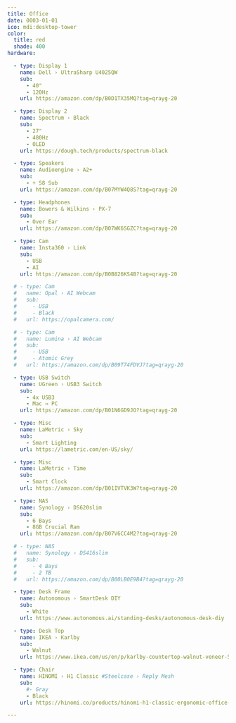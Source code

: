 ```yaml
---
title: Office
date: 0003-01-01
ico: mdi:desktop-tower
color:
  title: red
  shade: 400
hardware:

  - type: Display 1
    name: Dell › UltraSharp U4025QW
    sub:
      - 40"
      - 120Hz
    url: https://amazon.com/dp/B0D1TX35MQ?tag=qrayg-20

  - type: Display 2
    name: Spectrum › Black
    sub:
      - 27"
      - 480Hz
      - OLED
    url: https://dough.tech/products/spectrum-black

  - type: Speakers
    name: Audioengine › A2+
    sub:
      - + S8 Sub
    url: https://amazon.com/dp/B07MYW4Q8S?tag=qrayg-20

  - type: Headphones
    name: Bowers & Wilkins › PX-7
    sub:
      - Over Ear
    url: https://amazon.com/dp/B07WK6SGZC?tag=qrayg-20

  - type: Cam
    name: Insta360 › Link
    sub:
      - USB
      - AI
    url: https://amazon.com/dp/B0B826KS4B?tag=qrayg-20

  # - type: Cam
  #   name: Opal › AI Webcam
  #   sub:
  #     - USB
  #     - Black
  #   url: https://opalcamera.com/

  # - type: Cam
  #   name: Lumina › AI Webcam
  #   sub:
  #     - USB
  #     - Atomic Grey
  #   url: https://amazon.com/dp/B09T74FDVJ?tag=qrayg-20

  - type: USB Switch
    name: UGreen › USB3 Switch
    sub:
      - 4x USB3
      - Mac ↔ PC
    url: https://amazon.com/dp/B01N6GD9JO?tag=qrayg-20

  - type: Misc
    name: LaMetric › Sky
    sub:
      - Smart Lighting
    url: https://lametric.com/en-US/sky/

  - type: Misc
    name: LaMetric › Time
    sub:
      - Smart Clock
    url: https://amazon.com/dp/B01IVTVK3W?tag=qrayg-20

  - type: NAS
    name: Synology › DS620slim
    sub:
      - 6 Bays
      - 8GB Crucial Ram
    url: https://amazon.com/dp/B07V6CC4M2?tag=qrayg-20

  # - type: NAS
  #   name: Synology › DS416slim
  #   sub:
  #     - 4 Bays
  #     - 2 TB
  #   url: https://amazon.com/dp/B00LB0E9B4?tag=qrayg-20

  - type: Desk Frame
    name: Autonomous › SmartDesk DIY
    sub:
      - White
    url: https://www.autonomous.ai/standing-desks/autonomous-desk-diy

  - type: Desk Top
    name: IKEA › Karlby
    sub:
      - Walnut
    url: https://www.ikea.com/us/en/p/karlby-countertop-walnut-veneer-50335208/

  - type: Chair
    name: HINOMI › H1 Classic #Steelcase › Reply Mesh
    sub:
      #- Gray
      - Black
    url: https://hinomi.co/products/hinomi-h1-classic-ergonomic-office-chair

---
```

